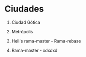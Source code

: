 # Ciudades

1. Ciudad Gótica
2. Metrópolis
3. Hell's rama-master - Rama-rebase

4. Rama-master - xdxdxd
